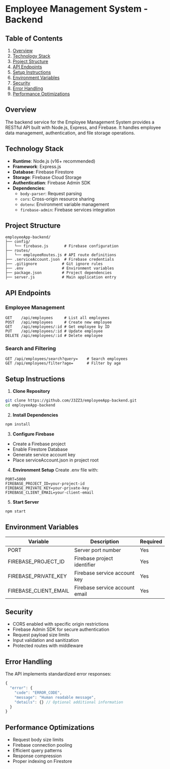 # Employee Management System - Backend

## Table of Contents
1. [Overview](#overview)
2. [Technology Stack](#technology-stack)
3. [Project Structure](#project-structure)
4. [API Endpoints](#api-endpoints)
5. [Setup Instructions](#setup-instructions)
6. [Environment Variables](#environment-variables)
7. [Security](#security)
8. [Error Handling](#error-handling)
9. [Performance Optimizations](#performance-optimizations)

## Overview
The backend service for the Employee Management System provides a RESTful API built with Node.js, Express, and Firebase. It handles employee data management, authentication, and file storage operations.

## Technology Stack
- **Runtime**: Node.js (v16+ recommended)
- **Framework**: Express.js
- **Database**: Firebase Firestore
- **Storage**: Firebase Cloud Storage
- **Authentication**: Firebase Admin SDK
- **Dependencies**:
  - `body-parser`: Request parsing
  - `cors`: Cross-origin resource sharing
  - `dotenv`: Environment variable management
  - `firebase-admin`: Firebase services integration

## Project Structure
```
employeeApp-backend/
├── config/
│   └── firebase.js       # Firebase configuration
├── routes/
│   └── employeeRoutes.js # API route definitions
├── .serviceAccount.json  # Firebase credentials
├── .gitignore           # Git ignore rules
├── .env                 # Environment variables
├── package.json         # Project dependencies
├── server.js            # Main application entry
```

## API Endpoints

### Employee Management
```
GET    /api/employees     # List all employees
POST   /api/employees     # Create new employee
GET    /api/employees/:id # Get employee by ID
PUT    /api/employees/:id # Update employee
DELETE /api/employees/:id # Delete employee
```

### Search and Filtering
```
GET /api/employees/search?query=    # Search employees
GET /api/employees/filter?age=      # Filter by age
```

## Setup Instructions

1. **Clone Repository**
```bash
git clone https://github.com/J3ZZ3/employeeApp-backend.git
cd employeeApp-backend
```

2. **Install Dependencies**
```bash
npm install
```

3. **Configure Firebase**
- Create a Firebase project
- Enable Firestore Database
- Generate service account key
- Place serviceAccount.json in project root

4. **Environment Setup**
Create .env file with:
```
PORT=5000
FIREBASE_PROJECT_ID=your-project-id
FIREBASE_PRIVATE_KEY=your-private-key
FIREBASE_CLIENT_EMAIL=your-client-email
```

5. **Start Server**
```bash
npm start
```

## Environment Variables
| Variable | Description | Required |
|----------|-------------|----------|
| PORT | Server port number | Yes |
| FIREBASE_PROJECT_ID | Firebase project identifier | Yes |
| FIREBASE_PRIVATE_KEY | Firebase service account key | Yes |
| FIREBASE_CLIENT_EMAIL | Firebase service account email | Yes |

## Security
- CORS enabled with specific origin restrictions
- Firebase Admin SDK for secure authentication
- Request payload size limits
- Input validation and sanitization
- Protected routes with middleware

## Error Handling
The API implements standardized error responses:
```javascript
{
  "error": {
    "code": "ERROR_CODE",
    "message": "Human readable message",
    "details": {} // Optional additional information
  }
}
```

## Performance Optimizations
- Request body size limits
- Firebase connection pooling
- Efficient query patterns
- Response compression
- Proper indexing on Firestore
